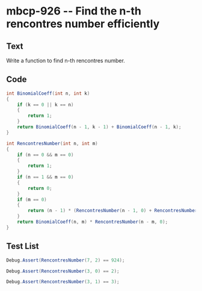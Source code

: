 # mbcp-926 -- Find the n-th rencontres number efficiently

## Text

Write a function to find n-th rencontres number.

## Code

```csharp
int BinomialCoeff(int n, int k) 
{
    if (k == 0 || k == n) 
    {
        return 1;
    }
    return BinomialCoeff(n - 1, k - 1) + BinomialCoeff(n - 1, k);
}

int RencontresNumber(int n, int m) 
{
    if (n == 0 && m == 0) 
    {
        return 1;
    }
    if (n == 1 && m == 0) 
    {
        return 0;
    }
    if (m == 0) 
    {
        return (n - 1) * (RencontresNumber(n - 1, 0) + RencontresNumber(n - 2, 0));
    }
    return BinomialCoeff(n, m) * RencontresNumber(n - m, 0);
}
```

## Test List

```csharp
Debug.Assert(RencontresNumber(7, 2) == 924);
```

```csharp
Debug.Assert(RencontresNumber(3, 0) == 2);
```

```csharp
Debug.Assert(RencontresNumber(3, 1) == 3);
```
